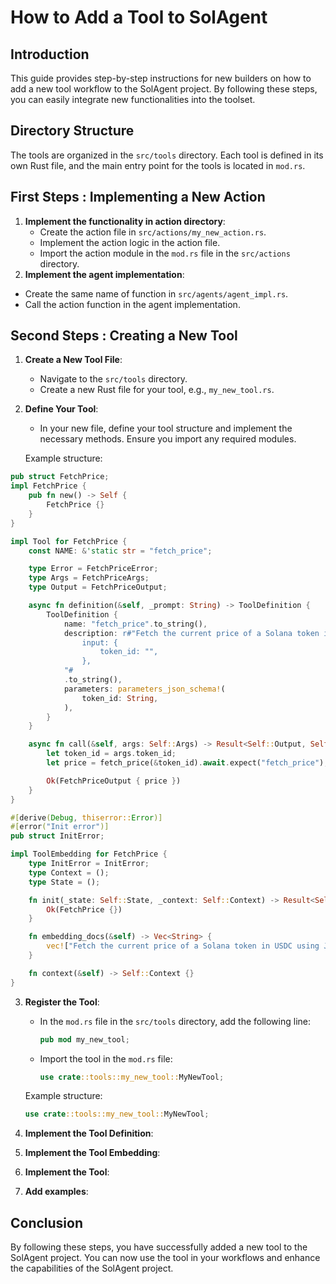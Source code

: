 # How to Add a Tool to SolAgent

## Introduction
This guide provides step-by-step instructions for new builders on how to add a new tool workflow to the SolAgent project. By following these steps, you can easily integrate new functionalities into the toolset.

## Directory Structure
The tools are organized in the `src/tools` directory. Each tool is defined in its own Rust file, and the main entry point for the tools is located in `mod.rs`.

## First Steps : Implementing a New Action
1. **Implement the functionality in action directory**:
   - Create the action file in `src/actions/my_new_action.rs`.
   - Implement the action logic in the action file.
   - Import the action module in the `mod.rs` file in the `src/actions` directory.
2. **Implement the agent implementation**:
  - Create the same name of function in `src/agents/agent_impl.rs`.
  - Call the action function in the agent implementation.

## Second Steps : Creating a New Tool
1. **Create a New Tool File**: 
   - Navigate to the `src/tools` directory.
   - Create a new Rust file for your tool, e.g., `my_new_tool.rs`.

2. **Define Your Tool**:
   - In your new file, define your tool structure and implement the necessary methods. Ensure you import any required modules.

   Example structure:
  ```rust
  pub struct FetchPrice;
  impl FetchPrice {
      pub fn new() -> Self {
          FetchPrice {}
      }
  }

  impl Tool for FetchPrice {
      const NAME: &'static str = "fetch_price";

      type Error = FetchPriceError;
      type Args = FetchPriceArgs;
      type Output = FetchPriceOutput;

      async fn definition(&self, _prompt: String) -> ToolDefinition {
          ToolDefinition {
              name: "fetch_price".to_string(),
              description: r#"Fetch the current price of a Solana token in USDC using Jupiter API
                  input: {
                      token_id: "",
                  },
              "#
              .to_string(),
              parameters: parameters_json_schema!(
                  token_id: String,
              ),
          }
      }

      async fn call(&self, args: Self::Args) -> Result<Self::Output, Self::Error> {
          let token_id = args.token_id;
          let price = fetch_price(&token_id).await.expect("fetch_price");

          Ok(FetchPriceOutput { price })
      }
  }

  #[derive(Debug, thiserror::Error)]
  #[error("Init error")]
  pub struct InitError;

  impl ToolEmbedding for FetchPrice {
      type InitError = InitError;
      type Context = ();
      type State = ();

      fn init(_state: Self::State, _context: Self::Context) -> Result<Self, Self::InitError> {
          Ok(FetchPrice {})
      }

      fn embedding_docs(&self) -> Vec<String> {
          vec!["Fetch the current price of a Solana token in USDC using Jupiter API".into()]
      }

      fn context(&self) -> Self::Context {}
  }
   ```

3. **Register the Tool**:
   - In the `mod.rs` file in the `src/tools` directory, add the following line:
     ```rust
     pub mod my_new_tool;
     ```
   - Import the tool in the `mod.rs` file:
     ```rust
     use crate::tools::my_new_tool::MyNewTool;
     ```

   Example structure:
   ```rust
   use crate::tools::my_new_tool::MyNewTool;
   ```   

4. **Implement the Tool Definition**:  
5. **Implement the Tool Embedding**:     
6. **Implement the Tool**:
7. **Add examples**: 

## Conclusion
By following these steps, you have successfully added a new tool to the SolAgent project. You can now use the tool in your workflows and enhance the capabilities of the SolAgent project.